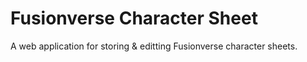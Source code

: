 # Fusionverse Character Sheet

A web application for storing & editting Fusionverse character sheets.
